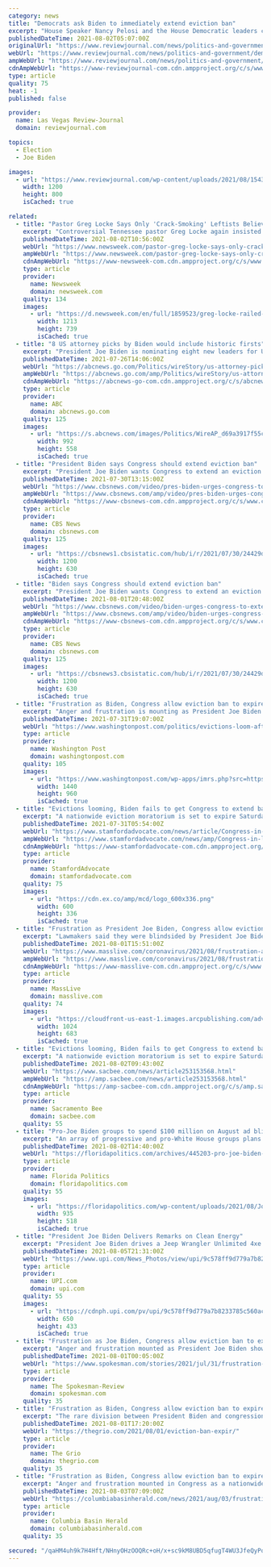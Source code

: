 ```yaml
---
category: news
title: "Democrats ask Biden to immediately extend eviction ban"
excerpt: "House Speaker Nancy Pelosi and the House Democratic leaders called on the Biden administration to immediately extend the nation’s eviction moratorium, calling it a “moral imperative” to prevent Americans from being put out of An estimated 3."
publishedDateTime: 2021-08-02T05:07:00Z
originalUrl: "https://www.reviewjournal.com/news/politics-and-government/democrats-ask-biden-to-immediately-extend-eviction-ban-2411642/"
webUrl: "https://www.reviewjournal.com/news/politics-and-government/democrats-ask-biden-to-immediately-extend-eviction-ban-2411642/"
ampWebUrl: "https://www.reviewjournal.com/news/politics-and-government/democrats-ask-biden-to-immediately-extend-eviction-ban-2411642/amp/"
cdnAmpWebUrl: "https://www-reviewjournal-com.cdn.ampproject.org/c/s/www.reviewjournal.com/news/politics-and-government/democrats-ask-biden-to-immediately-extend-eviction-ban-2411642/amp/"
type: article
quality: 75
heat: -1
published: false

provider:
  name: Las Vegas Review-Journal
  domain: reviewjournal.com

topics:
  - Election
  - Joe Biden

images:
  - url: "https://www.reviewjournal.com/wp-content/uploads/2021/08/15438440_web1_eviction.3-1.jpg?w=1200"
    width: 1200
    height: 800
    isCached: true

related:
  - title: "Pastor Greg Locke Says Only 'Crack-Smoking' Leftists Believe Joe Biden Won Election"
    excerpt: "Controversial Tennessee pastor Greg Locke again insisted President Joe Biden was not legitimately elected, and claimed only \"crack-smoking\" leftists would think he beat Donald Trump to the White House."
    publishedDateTime: 2021-08-02T10:56:00Z
    webUrl: "https://www.newsweek.com/pastor-greg-locke-says-only-crack-smoking-leftists-believe-joe-biden-won-election-1615146"
    ampWebUrl: "https://www.newsweek.com/pastor-greg-locke-says-only-crack-smoking-leftists-believe-joe-biden-won-election-1615146?amp=1"
    cdnAmpWebUrl: "https://www-newsweek-com.cdn.ampproject.org/c/s/www.newsweek.com/pastor-greg-locke-says-only-crack-smoking-leftists-believe-joe-biden-won-election-1615146?amp=1"
    type: article
    provider:
      name: Newsweek
      domain: newsweek.com
    quality: 134
    images:
      - url: "https://d.newsweek.com/en/full/1859523/greg-locke-railed-against-president.jpg"
        width: 1213
        height: 739
        isCached: true
  - title: "8 US attorney picks by Biden would include historic firsts"
    excerpt: "President Joe Biden is nominating eight new leaders for U.S. attorney positions, including in the office overseeing the prosecutions of defendants in the Capitol insurrection"
    publishedDateTime: 2021-07-26T14:06:00Z
    webUrl: "https://abcnews.go.com/Politics/wireStory/us-attorney-picks-biden-include-historic-firsts-79063674"
    ampWebUrl: "https://abcnews.go.com/amp/Politics/wireStory/us-attorney-picks-biden-include-historic-firsts-79063674"
    cdnAmpWebUrl: "https://abcnews-go-com.cdn.ampproject.org/c/s/abcnews.go.com/amp/Politics/wireStory/us-attorney-picks-biden-include-historic-firsts-79063674"
    type: article
    provider:
      name: ABC
      domain: abcnews.go.com
    quality: 125
    images:
      - url: "https://s.abcnews.com/images/Politics/WireAP_d69a3917f55c4aca9968fd54bf57e968_16x9_992.jpg"
        width: 992
        height: 558
        isCached: true
  - title: "President Biden says Congress should extend eviction ban"
    excerpt: "President Joe Biden wants Congress to extend an eviction moratorium before millions lose their homes. CBS MoneyWatch reporter Irina Ivanova joins \"CBSN AM\" to discuss the latest."
    publishedDateTime: 2021-07-30T13:15:00Z
    webUrl: "https://www.cbsnews.com/video/pres-biden-urges-congress-to-extend-eviction-ban/"
    ampWebUrl: "https://www.cbsnews.com/amp/video/pres-biden-urges-congress-to-extend-eviction-ban/"
    cdnAmpWebUrl: "https://www-cbsnews-com.cdn.ampproject.org/c/s/www.cbsnews.com/amp/video/pres-biden-urges-congress-to-extend-eviction-ban/"
    type: article
    provider:
      name: CBS News
      domain: cbsnews.com
    quality: 125
    images:
      - url: "https://cbsnews1.cbsistatic.com/hub/i/r/2021/07/30/24429d6a-f0d9-4d12-ac4e-f3ec60975e64/thumbnail/1200x630/8b8e0cc45b41c40d8d0282e73756989c/cbsn-fusion-pres-biden-urges-congress-to-extend-eviction-ban-thumbnail-763236-640x360.jpg"
        width: 1200
        height: 630
        isCached: true
  - title: "Biden says Congress should extend eviction ban"
    excerpt: "President Joe Biden wants Congress to extend an eviction moratorium before millions lose their homes. CBS MoneyWatch reporter Irina Ivanova joins CBSN AM to discuss the latest."
    publishedDateTime: 2021-08-01T20:48:00Z
    webUrl: "https://www.cbsnews.com/video/biden-urges-congress-to-extend-eviction-ban/"
    ampWebUrl: "https://www.cbsnews.com/amp/video/biden-urges-congress-to-extend-eviction-ban/"
    cdnAmpWebUrl: "https://www-cbsnews-com.cdn.ampproject.org/c/s/www.cbsnews.com/amp/video/biden-urges-congress-to-extend-eviction-ban/"
    type: article
    provider:
      name: CBS News
      domain: cbsnews.com
    quality: 125
    images:
      - url: "https://cbsnews3.cbsistatic.com/hub/i/r/2021/07/30/24429d6a-f0d9-4d12-ac4e-f3ec60975e64/thumbnail/1200x630/8b8e0cc45b41c40d8d0282e73756989c/cbsn-fusion-pres-biden-urges-congress-to-extend-eviction-ban-thumbnail-763236-640x360.jpg"
        width: 1200
        height: 630
        isCached: true
  - title: "Frustration as Biden, Congress allow eviction ban to expire"
    excerpt: "Anger and frustration is mounting as President Joe Biden shows no signs of reversing plans to allow a nationwide eviction moratorium to expire at midnight"
    publishedDateTime: 2021-07-31T19:07:00Z
    webUrl: "https://www.washingtonpost.com/politics/evictions-loom-after-biden-congress-fail-to-extend-ban/2021/07/31/432c1f9c-f1b4-11eb-81b2-9b7061a582d8_story.html"
    type: article
    provider:
      name: Washington Post
      domain: washingtonpost.com
    quality: 105
    images:
      - url: "https://www.washingtonpost.com/wp-apps/imrs.php?src=https://arc-anglerfish-washpost-prod-washpost.s3.amazonaws.com/public/OICFDYHRNEI6XANSTNYGDJMC3A.jpg&w=1440"
        width: 1440
        height: 960
        isCached: true
  - title: "Evictions looming, Biden fails to get Congress to extend ban"
    excerpt: "A nationwide eviction moratorium is set to expire Saturday after President Joe Biden and Democrats in Congress worked furiously but ultimately failed to align on a long-shot strategy to prevent millions of Americans from More than 3."
    publishedDateTime: 2021-07-31T05:54:00Z
    webUrl: "https://www.stamfordadvocate.com/news/article/Congress-in-longshot-bid-to-extend-expiring-16351992.php"
    ampWebUrl: "https://www.stamfordadvocate.com/news/amp/Congress-in-longshot-bid-to-extend-expiring-16351992.php"
    cdnAmpWebUrl: "https://www-stamfordadvocate-com.cdn.ampproject.org/c/s/www.stamfordadvocate.com/news/amp/Congress-in-longshot-bid-to-extend-expiring-16351992.php"
    type: article
    provider:
      name: StamfordAdvocate
      domain: stamfordadvocate.com
    quality: 75
    images:
      - url: "https://cdn.ex.co/amp/mcd/logo_600x336.png"
        width: 600
        height: 336
        isCached: true
  - title: "Frustration as President Joe Biden, Congress allow eviction ban to expire"
    excerpt: "Lawmakers said they were blindsided by President Joe Biden’s inaction as the deadline neared, some furious that he called on Congress to provide a last-minute solution to protect renters. The rare division between the president and his party carried potential lasting political ramifications."
    publishedDateTime: 2021-08-01T15:51:00Z
    webUrl: "https://www.masslive.com/coronavirus/2021/08/frustration-as-president-joe-biden-congress-allow-eviction-ban-to-expire.html"
    ampWebUrl: "https://www.masslive.com/coronavirus/2021/08/frustration-as-president-joe-biden-congress-allow-eviction-ban-to-expire.html?outputType=amp"
    cdnAmpWebUrl: "https://www-masslive-com.cdn.ampproject.org/c/s/www.masslive.com/coronavirus/2021/08/frustration-as-president-joe-biden-congress-allow-eviction-ban-to-expire.html?outputType=amp"
    type: article
    provider:
      name: MassLive
      domain: masslive.com
    quality: 74
    images:
      - url: "https://cloudfront-us-east-1.images.arcpublishing.com/advancelocal/WVYGKAEWXNCIBFQERCXTRFSMZI.jpg"
        width: 1024
        height: 683
        isCached: true
  - title: "Evictions looming, Biden fails to get Congress to extend ban"
    excerpt: "A nationwide eviction moratorium is set to expire Saturday after President Joe Biden and Democrats in Congress worked furiously but ultimately failed to align on a long-shot strategy to prevent millions of Americans from being forced from their home COVID-19 surge."
    publishedDateTime: 2021-08-02T09:43:00Z
    webUrl: "https://www.sacbee.com/news/article253153568.html"
    ampWebUrl: "https://amp.sacbee.com/news/article253153568.html"
    cdnAmpWebUrl: "https://amp-sacbee-com.cdn.ampproject.org/c/s/amp.sacbee.com/news/article253153568.html"
    type: article
    provider:
      name: Sacramento Bee
      domain: sacbee.com
    quality: 55
  - title: "Pro-Joe Biden groups to spend $100 million on August ad blitz"
    excerpt: "An array of progressive and pro-White House groups plans to spend nearly $100 million to promote President Joe Biden’s agenda over the next month to pressure Congress while lawmakers are on their August recess."
    publishedDateTime: 2021-08-02T14:40:00Z
    webUrl: "https://floridapolitics.com/archives/445203-pro-joe-biden-groups-to-spend-100-million-on-august-ad-blitz/"
    type: article
    provider:
      name: Florida Politics
      domain: floridapolitics.com
    quality: 55
    images:
      - url: "https://floridapolitics.com/wp-content/uploads/2021/08/Joe-Biden.jpg"
        width: 935
        height: 518
        isCached: true
  - title: "President Joe Biden Delivers Remarks on Clean Energy"
    excerpt: "President Joe Biden drives a Jeep Wrangler Unlimited 4xe Rubicon around the White House grounds during an event on electric vehicles on the South Lawn of the White House in Washington, DC, on Thursday,"
    publishedDateTime: 2021-08-05T21:31:00Z
    webUrl: "https://www.upi.com/News_Photos/view/upi/9c578ff9d779a7b8233785c560ace8b8/President-Joe-Biden-Delivers-Remarks-on-Clean-Energy/"
    type: article
    provider:
      name: UPI.com
      domain: upi.com
    quality: 55
    images:
      - url: "https://cdnph.upi.com/pv/upi/9c578ff9d779a7b8233785c560ace8b8/WHITE-HOUSEBIDEN.jpg"
        width: 650
        height: 433
        isCached: true
  - title: "Frustration as Joe Biden, Congress allow eviction ban to expire"
    excerpt: "Anger and frustration mounted as President Joe Biden showed no signs of reversing plans to allow a nationwide eviction moratorium to expire at midnight Saturday — one Democratic lawmaker even camping outside the Capitol in protest as millions of Americans were about to be forced from their homes."
    publishedDateTime: 2021-08-01T00:05:00Z
    webUrl: "https://www.spokesman.com/stories/2021/jul/31/frustration-as-joe-biden-congress-allow-eviction-b/"
    type: article
    provider:
      name: The Spokesman-Review
      domain: spokesman.com
    quality: 35
  - title: "Frustration as Biden, Congress allow eviction ban to expire"
    excerpt: "The rare division between President Biden and congressional Democrats carried potential lasting political ramifications."
    publishedDateTime: 2021-08-01T17:20:00Z
    webUrl: "https://thegrio.com/2021/08/01/eviction-ban-expir/"
    type: article
    provider:
      name: The Grio
      domain: thegrio.com
    quality: 35
  - title: "Frustration as Biden, Congress allow eviction ban to expire"
    excerpt: "Anger and frustration mounted in Congress as a nationwide eviction moratorium expired at midnight Saturday — one Democratic lawmaker even camping outside the Capitol in protest as millions of Americans faced being forced from their homes."
    publishedDateTime: 2021-08-03T07:09:00Z
    webUrl: "https://columbiabasinherald.com/news/2021/aug/03/frustration-as-biden-congress-allow-eviction-2/"
    type: article
    provider:
      name: Columbia Basin Herald
      domain: columbiabasinherald.com
    quality: 35

secured: "/qaHM4uh9k7H4Hft/NHnyOHzOOQRc+oH/x+sc9kM8UBD5qfugT4WU3JfeQyPoh2jWcjgw5CWIKMyQn6zCjlAR4yjw+EfrshQ+4/MRqM4ugaYYXESPzGe4K80EUM0L5JttW/SRobFDtciGzqwD7hbJMIoDXFYsYW3aVbw3HAKwunqntbE6CM92/cYLp13u5H+fidbQcQQE5atW2f9SAhFb+d3XzR3j7NcpupTEYFzLoBxhvcKAJYD5eZibfS9CBR8hrpd4RNYA1/x1r/u00DRZ4ucgqT9GriuBM8AHteWy4Lich5aNmK6QMmxH+klmVmReE/l0FMLofOxwDhe+rStn3qcx/SD1RT9SONlwHc0Wlo=;JuPlqeIxFhyGwPl4Nqbm4w=="
---
```


